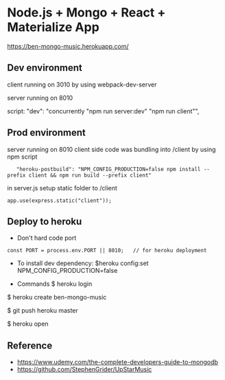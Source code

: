 # Node.js + Mongo + React + Materialize App
  https://ben-mongo-music.herokuapp.com/


## Dev environment
  client running on 3010 by using webpack-dev-server
  
  server running on 8010

  script:
  "dev": "concurrently \"npm run server:dev\" \"npm run client\"",

## Prod environment
  server running on 8010
  client side code was bundling into /client by using npm script
  ```
     "heroku-postbuild": "NPM_CONFIG_PRODUCTION=false npm install --prefix client && npm run build --prefix client"
  ```

  in server.js setup static folder to /client
  ```
  app.use(express.static("client"));
  ```

## Deploy to heroku
  - Don't hard code port 
  ```
  const PORT = process.env.PORT || 8010;   // for heroku deployment
  ```

  - To install dev dependency:
  $heroku config:set NPM_CONFIG_PRODUCTION=false

  - Commands
  $ heroku login
  
  $ heroku create ben-mongo-music
  
  $ git push heroku master 

  $ heroku open
  
## Reference
  - https://www.udemy.com/the-complete-developers-guide-to-mongodb
  - https://github.com/StephenGrider/UpStarMusic